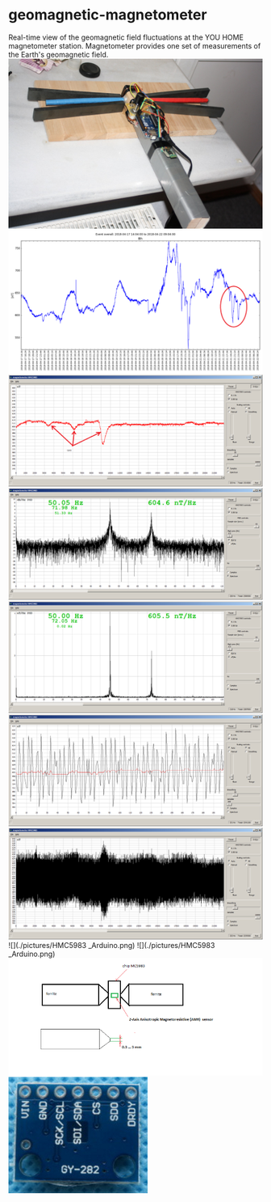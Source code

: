 # geomagnetic-magnetometer
Real-time view of the geomagnetic field fluctuations at the YOU HOME magnetometer station.
Magnetometer provides one set of measurements of the Earth's geomagnetic field.
![](./pictures/my_magnetometer.jpg)
![](./pictures/magnetometer_my3.png)
![](./pictures/screenshot1m.png)
![](./pictures/screenshot2m.png)
![](./pictures/screenshot3m.png)
![](./pictures/screenshot5m.png)
![](./pictures/screenshot6m.png)
![](./pictures/HMC5983 _Arduino.png)
![](./pictures/HMC5983 _Arduino.png)
![](./pictures/ferrite_HMC5983.png)
![](./pictures/GY_282_HMC5983.png)
